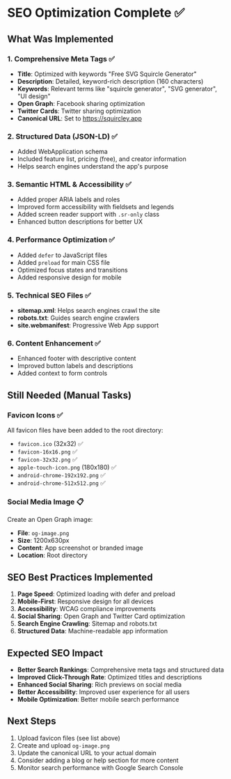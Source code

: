 # SEO Optimization Complete ✅

## What Was Implemented

### 1. Comprehensive Meta Tags ✅

- **Title**: Optimized with keywords "Free SVG Squircle Generator"
- **Description**: Detailed, keyword-rich description (160 characters)
- **Keywords**: Relevant terms like "squircle generator", "SVG generator", "UI design"
- **Open Graph**: Facebook sharing optimization
- **Twitter Cards**: Twitter sharing optimization
- **Canonical URL**: Set to https://squircley.app

### 2. Structured Data (JSON-LD) ✅

- Added WebApplication schema
- Included feature list, pricing (free), and creator information
- Helps search engines understand the app's purpose

### 3. Semantic HTML & Accessibility ✅

- Added proper ARIA labels and roles
- Improved form accessibility with fieldsets and legends
- Added screen reader support with `.sr-only` class
- Enhanced button descriptions for better UX

### 4. Performance Optimization ✅

- Added `defer` to JavaScript files
- Added `preload` for main CSS file
- Optimized focus states and transitions
- Added responsive design for mobile

### 5. Technical SEO Files ✅

- **sitemap.xml**: Helps search engines crawl the site
- **robots.txt**: Guides search engine crawlers
- **site.webmanifest**: Progressive Web App support

### 6. Content Enhancement ✅

- Enhanced footer with descriptive content
- Improved button labels and descriptions
- Added context to form controls

## Still Needed (Manual Tasks)

### Favicon Icons ✅

All favicon files have been added to the root directory:

- `favicon.ico` (32x32) ✅
- `favicon-16x16.png` ✅
- `favicon-32x32.png` ✅
- `apple-touch-icon.png` (180x180) ✅
- `android-chrome-192x192.png` ✅
- `android-chrome-512x512.png` ✅

### Social Media Image 📋

Create an Open Graph image:

- **File**: `og-image.png`
- **Size**: 1200x630px
- **Content**: App screenshot or branded image
- **Location**: Root directory

## SEO Best Practices Implemented

1. **Page Speed**: Optimized loading with defer and preload
2. **Mobile-First**: Responsive design for all devices
3. **Accessibility**: WCAG compliance improvements
4. **Social Sharing**: Open Graph and Twitter Card optimization
5. **Search Engine Crawling**: Sitemap and robots.txt
6. **Structured Data**: Machine-readable app information

## Expected SEO Impact

- **Better Search Rankings**: Comprehensive meta tags and structured data
- **Improved Click-Through Rate**: Optimized titles and descriptions
- **Enhanced Social Sharing**: Rich previews on social media
- **Better Accessibility**: Improved user experience for all users
- **Mobile Optimization**: Better mobile search performance

## Next Steps

1. Upload favicon files (see list above)
2. Create and upload `og-image.png`
3. Update the canonical URL to your actual domain
4. Consider adding a blog or help section for more content
5. Monitor search performance with Google Search Console
